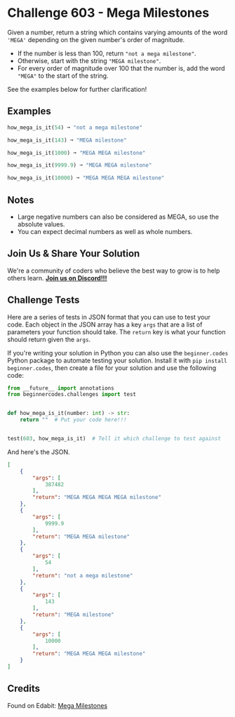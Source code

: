 # Challenge 603 - Mega Milestones

Given a number, return a string which contains varying amounts of the word `'MEGA'` depending on the given number's order of magnitude.

- If the number is less than 100, return `"not a mega milestone"`.
- Otherwise, start with the string `"MEGA milestone"`.
- For every order of magnitude over 100 that the number is, add the word `"MEGA"` to the start of the string.

See the examples below for further clarification!

## Examples
```python
how_mega_is_it(54) ➞ "not a mega milestone"

how_mega_is_it(143) ➞ "MEGA milestone"

how_mega_is_it(1000) ➞ "MEGA MEGA milestone"

how_mega_is_it(9999.9) ➞ "MEGA MEGA milestone"

how_mega_is_it(10000) ➞ "MEGA MEGA MEGA milestone"
```
## Notes

- Large negative numbers can also be considered as MEGA, so use the absolute values.
- You can expect decimal numbers as well as whole numbers.

## Join Us & Share Your Solution

We're a community of coders who believe the best way to grow is to help others learn. **[Join us on Discord!!!](https://discord.gg/sfHykntuGy)**

## Challenge Tests

Here are a series of tests in JSON format that you can use to test your code. Each object in the JSON array has a key `args` that are a list of parameters your function should take. The `return` key is what your function should return given the `args`. 

If you're writing your solution in Python you can also use the `beginner.codes` Python package to automate testing your solution. Install it with `pip install beginner.codes`, then create a file for your solution and use the following code:
```python
from __future__ import annotations
from beginnercodes.challenges import test


def how_mega_is_it(number: int) -> str:
    return ""  # Put your code here!!!


test(603, how_mega_is_it)  # Tell it which challenge to test against
```
And here's the JSON.
```json
[
    {
        "args": [
            387482
        ],
        "return": "MEGA MEGA MEGA MEGA milestone"
    },
    {
        "args": [
            9999.9
        ],
        "return": "MEGA MEGA milestone"
    },
    {
        "args": [
            54
        ],
        "return": "not a mega milestone"
    },
    {
        "args": [
            143
        ],
        "return": "MEGA milestone"
    },
    {
        "args": [
            10000
        ],
        "return": "MEGA MEGA MEGA milestone"
    }
]
```
## Credits

Found on Edabit: [Mega Milestones](https://edabit.com/challenge/n3zH5NvzPXb2qd5N5)
